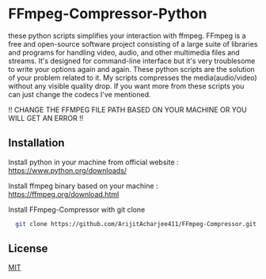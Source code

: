 
# FFmpeg-Compressor-Python

these python scripts simplifies your interaction with ffmpeg. FFmpeg is a free and open-source software project consisting of a large suite of libraries and programs for handling video, audio, and other multimedia files and streams. It's designed for command-line interface but it's very troublesome to write your options again and again. These python scripts are the solution of your problem related to it. My scripts compresses the media(audio/video) without any visible quality drop. If you want more from these scripts you can just change the codecs I've mentioned.

!! CHANGE THE FFMPEG FILE PATH BASED ON YOUR MACHINE OR YOU WILL GET AN ERROR !!
## Installation
Install python in your machine from official website : https://www.python.org/downloads/

Install ffmpeg binary based on your machine : https://ffmpeg.org/download.html

Install FFmpeg-Compressor with git clone

```bash
  git clone https://github.com/ArijitAcharjee411/FFmpeg-Compressor.git
```

    
## License

[MIT](https://choosealicense.com/licenses/mit/)

  

